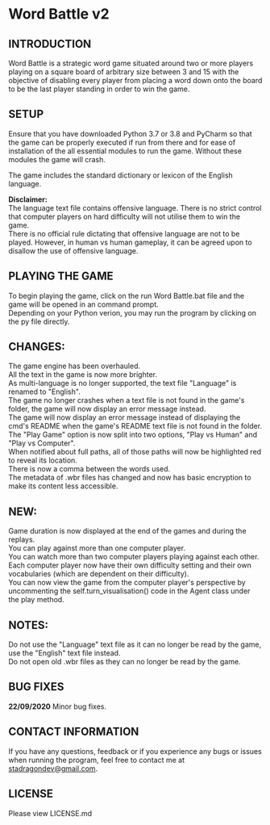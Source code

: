# Word Battle v2
INTRODUCTION
--------------------------------------------------------------------------------
Word Battle is a strategic word game situated around two or more players playing on a square board of arbitrary size between 3 and 15 with the objective of disabling every player from placing a word down onto the board to be the last player standing in order to win the game.


SETUP
--------------------------------------------------------------------------------
Ensure that you have downloaded Python 3.7 or 3.8 and PyCharm so that the game can be properly executed if run from there and for ease of installation of the all essential modules to run the game. Without these modules the game will crash.

The game includes the standard dictionary or lexicon of the English language.

**Disclaimer:**<br />
The language text file contains offensive language. There is no strict control that computer players on hard difficulty will not utilise them to win the game.<br />
There is no official rule dictating that offensive language are not to be played. However, in human vs human gameplay, it can be agreed upon to disallow the use of offensive language.

PLAYING THE GAME
--------------------------------------------------------------------------------
To begin playing the game, click on the run Word Battle.bat file and the game will be opened in an command prompt.<br />
Depending on your Python verion, you may run the program by clicking on the py file directly.


CHANGES:
--------------------------------------------------------------------------------
The game engine has been overhauled.<br />
All the text in the game is now more brighter.<br />
As multi-language is no longer supported, the text file "Language" is renamed to "English".<br />
The game no longer crashes when a text file is not found in the game's folder, the game will now display an error message instead.<br />
The game will now display an error message instead of displaying the cmd's README when the game's README text file is not found in the folder.<br />
The "Play Game" option is now split into two options, "Play vs Human" and "Play vs Computer".<br />
When notified about full paths, all of those paths will now be highlighted red to reveal its location.<br />
There is now a comma between the words used.<br />
The metadata of .wbr files has changed and now has basic encryption to make its content less accessible.


NEW:
--------------------------------------------------------------------------------
Game duration is now displayed at the end of the games and during the replays.<br />
You can play against more than one computer player.<br />
You can watch more than two computer players playing against each other.<br />
Each computer player now have their own difficulty setting and their own vocabularies (which are dependent on their difficulty).<br />
You can now view the game from the computer player's perspective by uncommenting the self.turn_visualisation() code in the Agent class under the play method.<br />


NOTES:
--------------------------------------------------------------------------------
Do not use the "Language" text file as it can no longer be read by the game, use the "English" text file instead.<br />
Do not open old .wbr files as they can no longer be read by the game.


BUG FIXES
--------------------------------------------------------------------------------
**22/09/2020**
Minor bug fixes.


CONTACT INFORMATION
--------------------------------------------------------------------------------
If you have any questions, feedback or if you experience any bugs or issues when running the program, feel free to contact me at stadragondev@gmail.com.

LICENSE
--------------------------------------------------------------------------------
Please view LICENSE.md
